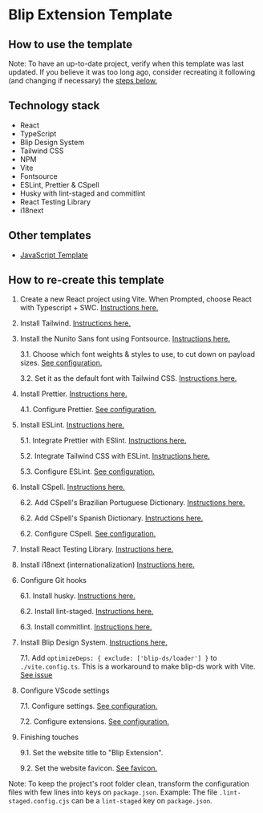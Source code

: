 # Blip Extension Template

## How to use the template

<!-- TODO: Write -->

Note: To have an up-to-date project, verify when this template was last updated. If you believe it was too long ago, consider recreating it following (and changing if necessary) the [steps below.](#how-to-re-create-the-template)

## Technology stack

-   React
-   TypeScript
-   Blip Design System
-   Tailwind CSS
-   NPM
-   Vite
-   Fontsource
-   ESLint, Prettier & CSpell
-   Husky with lint-staged and commitlint
-   React Testing Library
-   i18next

<!-- TODO: Fix numbers -->

## Other templates

-   [JavaScript Template]()

## How to re-create this template

1. Create a new React project using Vite. When Prompted, choose React with Typescript + SWC.
   [Instructions here.](https://vitejs.dev/guide/#scaffolding-your-first-vite-project)

2. Install Tailwind. [Instructions here.](https://tailwindcss.com/docs/guides/vite)

3. Install the Nunito Sans font using Fontsource. [Instructions here.](https://fontsource.org/docs/getting-started)

    3.1. Choose which font weights & styles to use, to cut down on payload sizes. [See configuration.](./src/lib/fonts.ts)

    3.2. Set it as the default font with Tailwind CSS. [Instructions here.](https://tailwindcss.com/docs/font-family#customizing-the-default-font)

4. Install Prettier. [Instructions here.](https://prettier.io/docs/en/install.html)

    4.1. Configure Prettier. [See configuration.](./package.json)

5. Install ESLint. [Instructions here.](https://eslint.org/docs/latest/use/getting-started)

    5.1. Integrate Prettier with ESlint. [Instructions here.](https://prettier.io/docs/en/integrating-with-linters.html)

    5.2. Integrate Tailwind CSS with ESLint. [Instructions here.](https://github.com/francoismassart/eslint-plugin-tailwindcss#2-install-eslint-plugin-tailwindcss)

    5.3. Configure ESLint. [See configuration.](./.eslintrc.cjs)

6. Install CSpell. [Instructions here.](https://cspell.org/docs/installation/)

    6.2. Add CSpell's Brazilian Portuguese Dictionary. [Instructions here.](https://github.com/streetsidesoftware/cspell-dicts/tree/main/dictionaries/pt_BR)

    6.2. Add CSpell's Spanish Dictionary. [Instructions here.](https://github.com/streetsidesoftware/cspell-dicts/tree/main/dictionaries/es_ES)

    6.2. Configure CSpell. [See configuration.](./package.json)

7. Install React Testing Library. [Instructions here.](https://cspell.org/docs/installation/)

8. Install i18next (internationalization) [Instructions here.](https://react.i18next.com/getting-started)

<!-- TODO: Add React Testing Library or Enzyme -->

6. Configure Git hooks

    6.1. Install husky. [Instructions here.](https://typicode.github.io/husky/#/?id=install)

    6.2. Install lint-staged. [Instructions here.](https://www.npmjs.com/package/lint-staged)

    6.3. Install commitlint. [Instructions here.](https://commitlint.js.org/#/guides-local-setup?id=install-commitlint)

7. Install Blip Design System. [Instructions here.](https://design.take.net/240287753/p/216ef2-instalao/t/773b48)

    7.1. Add `optimizeDeps: { exclude: ['blip-ds/loader'] }` to `./vite.config.ts`. This is a workaround to make blip-ds work with Vite. [See issue](https://github.com/vitejs/vite/issues/12434#issue-1626394546)

8. Configure VScode settings

    7.1. Configure settings. [See configuration.](./.vscode/settings.json)

    7.2. Configure extensions. [See configuration.](./.vscode/extensions.json)

9. Finishing touches

    9.1. Set the website title to "Blip Extension".

    9.2. Set the website favicon. [See favicon.](./public/blip.svg)

Note: To keep the project's root folder clean, transform the configuration files with few lines into keys on `package.json`. Example: The file `.lint-staged.config.cjs` can be a `lint-staged` key on `package.json`.
